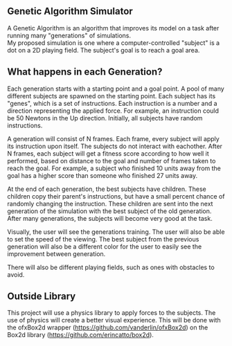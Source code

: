 ## Genetic Algorithm Simulator  
A Genetic Algorithm is an algorithm that improves its model on a task after running many "generations" of simulations.  
My proposed simulation is one where a computer-controlled "subject" is a dot on a 2D playing field. The subject's goal is to reach a goal area.

## What happens in each Generation?
Each generation starts with a starting point and a goal point. A pool of many different subjects are spawned on the starting point. Each subject has its "genes", which is a set of instructions. Each instruction is a number and a direction representing the applied force. For example, an instruction could be 50 Newtons in the Up direction. Initially, all subjects have random instructions.

A generation will consist of N frames. Each frame, every subject will apply its instruction upon itself. The subjects do not interact with eachother. After N frames, each subject will get a fitness score according to how well it performed, based on distance to the goal and number of frames taken to reach the goal. For example, a subject who finished 10 units away from the goal has a higher score than someone who finished 27 units away.  

At the end of each generation, the best subjects have children. These children copy their parent's instructions, but have a small percent chance of randomly changing the instruction. These children are sent into the next generation of the simulation with the best subject of the old generation. After many generations, the subjects will become very good at the task.  

Visually, the user will see the generations training. The user will also be able to set the speed of the viewing. The best subject from the previous generation will also be a different color for the user to easily see the improvement between generation.

There will also be different playing fields, such as ones with obstacles to avoid.

## Outside Library
This project will use a physics library to apply forces to the subjects. The use of physics will create a better visual experience. This will be done with the ofxBox2d wrapper (https://github.com/vanderlin/ofxBox2d) on the Box2d library (https://github.com/erincatto/box2d).
